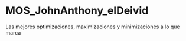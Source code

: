 # MOS_JohnAnthony_elDeivid
 Las mejores optimizaciones, maximizaciones y minimizaciones a lo que marca
